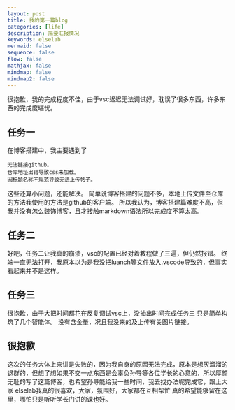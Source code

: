 ```yaml
---
layout: post
title: 我的第一篇blog
categories: [life]
description: 简要汇报情况
keywords: elselab
mermaid: false
sequence: false
flow: false
mathjax: false
mindmap: false
mindmap2: false
---
```


很抱歉，我的完成程度不佳，由于vsc迟迟无法调试好，耽误了很多东西，许多东西的完成度堪忧。
## 任务一

在博客搭建中，我主要遇到了

```
无法链接github。
仓库地址出错导致css未加载。
因标题名称不规范导致无法上传帖子。
```
这些还算小问题，还能解决。
简单说博客搭建的问题不多，本地上传文件至仓库的方法我使用的方法是github的客户端。
所以我认为，博客搭建篇难度不高，但我并没有怎么装饰博客，且才接触markdown语法所以完成度不算太高。
## 任务二

好吧，任务二让我真的崩溃，vsc的配置已经对着教程做了三遍，但仍然报错。
终端一直无法打开，我原本以为是我没把luanch等文件放入.vscode导致的，但事实看起来并不是这样。

## 任务三

很抱歉，由于大把时间都花在反复调试vsc上，没抽出时间完成任务三
只是简单构筑了几个智能体。
没有含金量，况且我没来的及上传有关图片链接。

## 很抱歉
这次的任务大体上来讲是失败的，因为我自身的原因无法完成，原本是想灰溜溜的退群的，但想了想如果不交一点东西是会辜负孙导等各位学长的心意的，所以厚颜无耻的写了这篇博客，也希望孙导能给我一些时间，我去找办法呢完成它，跟上大家
elselab我真的很喜欢，大家，氛围好，大家都在互相帮忙
真的希望能够留在这里，哪怕只是听听学长门讲的课也好。
